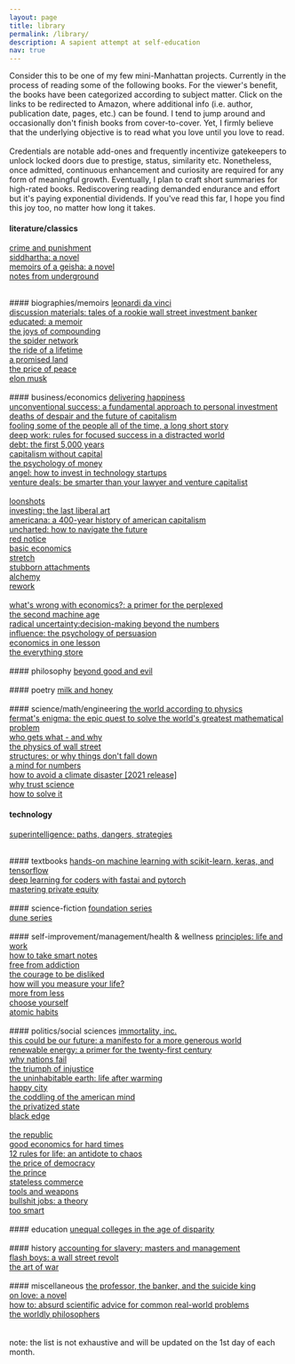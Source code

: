 ```yaml
---
layout: page
title: library
permalink: /library/
description: A sapient attempt at self-education
nav: true
---
```

Consider this to be one of my few mini-Manhattan projects. Currently in the process of reading some of the following books.
For the viewer's benefit, the books have been categorized according to subject matter.
Click on the links to be redirected to Amazon, where additional info (i.e. author, publication date, pages, etc.) can be found.
I tend to jump around and occasionally don't finish books from cover-to-cover.
Yet, I firmly believe that the underlying objective is to read what you love until you love to read.
<br> <br>
Credentials are notable add-ones and frequently incentivize gatekeepers to unlock locked doors due to prestige, status, similarity etc.
Nonetheless, once admitted, continuous enhancement and curiosity are required for any form of meaningful growth. Eventually, I plan to craft short summaries for high-rated books.
Rediscovering reading demanded endurance and effort but it's paying exponential dividends.
If you've read this far, I hope you find this joy too, no matter how long it takes.

#### literature/classics
<a href="https://amzn.to/33se0dg">crime and punishment</a> <br>
<a href="https://amzn.to/33s1ECc">siddhartha: a novel</a> <br>
<a href="https://amzn.to/39lFm8W">memoirs of a geisha: a novel</a> <br>
<a href="https://amzn.to/39s4R8I">notes from underground</a> <br>

<br>
#### biographies/memoirs
<a href="https://amzn.to/36lm4hO">leonardi da vinci</a> <br>
<a href="https://amzn.to/37jpTUb">discussion materials: tales of a rookie wall street investment banker</a> <br>
<a href="https://amzn.to/2KJoDly">educated: a memoir</a> <br>
<a href="https://amzn.to/3qf6IU0">the joys of compounding</a> <br>
<a href="https://amzn.to/37e8ts4">the spider network</a> <br>
<a href="https://amzn.to/37mULmP">the ride of a lifetime</a> <br>
<a href="https://amzn.to/3loUUuS">a promised land</a> <br>
<a href="https://amzn.to/37hiGUF">the price of peace</a> <br>
<a href="https://amzn.to/3mrgsZm">elon musk</a> <br>

<br>
#### business/economics
<a href="https://amzn.to/33nPA4T">delivering happiness</a> <br>
<a href="https://amzn.to/2VmQPg1">unconventional success: a fundamental approach to personal investment</a> <br>
<a href="https://amzn.to/36jNEw9">deaths of despair and the future of capitalism</a> <br>
<a href="https://amzn.to/39pP61P">fooling some of the people all of the time, a long short story</a> <br>
<a href="https://amzn.to/3qbFhL0">deep work: rules for focused success in a distracted world</a> <br>
<a href="https://amzn.to/3o4Bf5a">debt: the first 5,000 years </a> <br>
<a href="https://amzn.to/39njKZP">capitalism without capital</a> <br>
<a href="https://amzn.to/3fMfOmo">the psychology of money</a> <br>
<a href="https://amzn.to/3ljOMnC">angel: how to invest in technology startups</a> <br>
<a href="https://amzn.to/2KLK7OF">venture deals: be smarter than your lawyer and venture capitalist</a> <br> <br>
<a href="https://amzn.to/33p7Evd">loonshots</a> <br>
<a href="https://amzn.to/3mkaIk1">investing: the last liberal art</a> <br>
<a href="https://amzn.to/2Vd5QRP">americana: a 400-year history of american capitalism</a> <br>
<a href="https://amzn.to/33qlIog">uncharted: how to navigate the future</a> <br>
<a href="https://amzn.to/2VdSAwf">red notice</a> <br>
<a href="https://amzn.to/36jWjyF">basic economics</a> <br>
<a href="https://amzn.to/37gSzNH">stretch</a> <br>
<a href="https://amzn.to/3lkPgKb">stubborn attachments</a> <br>
<a href="https://amzn.to/36i98cE">alchemy</a> <br>
<a href="https://amzn.to/37m9q1l">rework</a> <br> <br>
<a href="https://amzn.to/3q62f66">what's wrong with economics?: a primer for the perplexed</a> <br>
<a href="https://amzn.to/36ln8Cx">the second machine age</a> <br>
<a href="https://amzn.to/36hLBIY">radical uncertainty:decision-making beyond the numbers</a> <br>
<a href="https://amzn.to/36mjAA5">influence: the psychology of persuasion</a> <br>
<a href="https://amzn.to/2JoIENG">economics in one lesson</a> <br>
<a href="https://amzn.to/2JnxJ7b">the everything store</a> <br>

<br>
#### philosophy
<a href="https://amzn.to/3mnvuix">beyond good and evil</a> <br>

<br>
#### poetry
<a href="https://amzn.to/3fPTY1j">milk and honey</a> <br>

<br>
#### science/math/engineering
<a href="https://amzn.to/2HSQaQA">the world according to physics</a> <br>
<a href="https://amzn.to/37iDQBV">fermat's enigma: the epic quest to solve the world's greatest mathematical problem</a> <br>
<a href="https://amzn.to/2JotZlB">who gets what - and why</a> <br>
<a href="https://amzn.to/2VdQ7BZ">the physics of wall street</a> <br>
<a href="https://amzn.to/33q0APi">structures: or why things don't fall down</a> <br>
<a href="https://amzn.to/2JmcwKC">a mind for numbers</a> <br>
<a href="https://amzn.to/3qbzEfN">how to avoid a climate disaster [2021 release]</a> <br>
<a href="https://amzn.to/2Vn3Bet">why trust science</a> <br>
<a href="https://amzn.to/2Via3Uk">how to solve it</a> <br>

#### technology
<a href="https://amzn.to/39qcbBy">superintelligence: paths, dangers, strategies</a> <br>

<br>
#### textbooks
<a href="https://amzn.to/3mk13Kh">hands-on machine learning with scikit-learn,
keras, and tensorflow</a> <br>
<a href="https://amzn.to/2HOApdi">deep learning for coders with fastai and pytorch</a> <br>
<a href="https://amzn.to/3o5EZDx">mastering private equity</a> <br>

<br>
#### science-fiction
<a href="https://amzn.to/37l9XAU">foundation series</a> <br>
<a href="https://amzn.to/2JnDzW6">dune series</a> <br>

<br>
#### self-improvement/management/health & wellness
<a href="https://amzn.to/2Vg9IkR">principles: life and work</a> <br>
<a href="https://amzn.to/3o7vp38">how to take smart notes</a> <br>
<a href="https://amzn.to/3lo6KW2">free from addiction</a> <br>
<a href="https://amzn.to/36lYWjA">the courage to be disliked</a> <br>
<a href="https://amzn.to/2VfagaT">how will you measure your life?</a> <br>
<a href="https://amzn.to/3mlxIPy">more from less</a> <br>
<a href="https://amzn.to/3oklZS3">choose yourself</a> <br>
<a href="https://amzn.to/2KRkSL3">atomic habits</a> <br>

<br>
#### politics/social sciences
<a href="https://amzn.to/2VcQiNU">immortality, inc.</a> <br>
<a href="https://amzn.to/2Vf8DKj">this could be our future: a manifesto for a more generous world</a> <br>
<a href="https://amzn.to/37iJbZU">renewable energy: a primer for the twenty-first century</a> <br>
<a href="https://amzn.to/39ueS54">why nations fail</a> <br>
<a href="https://amzn.to/3mm5154">the triumph of injustice</a> <br>
<a href="https://amzn.to/36k5HlW">the uninhabitable earth: life after warming</a> <br>
<a href="https://amzn.to/3q5YpKe">happy city</a> <br>
<a href="https://amzn.to/3leO7Uw">the coddling of the american mind</a> <br>
<a href="https://amzn.to/3o2uukc">the privatized state</a> <br>
<a href="https://amzn.to/33qlqOc">black edge</a> <br> <br>
<a href="https://amzn.to/2Vge9Mx">the republic</a> <br>
<a href="https://amzn.to/3mmM3uS">good economics for hard times</a> <br>
<a href="https://amzn.to/2VfL8R5">12 rules for life: an antidote to chaos</a> <br>
<a href="https://amzn.to/3lgfNs1">the price of democracy</a> <br>
<a href="https://amzn.to/2Vdna98">the prince</a> <br>
<a href="https://amzn.to/3fVzZyA">stateless commerce</a> <br>
<a href="https://amzn.to/3mlbkpf">tools and weapons</a> <br>
<a href="https://amzn.to/2HQ7aXz">bullshit jobs: a theory</a> <br>
<a href="https://amzn.to/36keODd">too smart</a> <br>

<br>
#### education
<a href="https://amzn.to/2KV28KN">unequal colleges in the age of disparity</a> <br>

<br>
#### history
<a href="https://amzn.to/3mkFnh1">accounting for slavery: masters and management</a> <br>
<a href="https://amzn.to/37hic0N">flash boys: a wall street revolt</a> <br>
<a href="https://amzn.to/37iMXCD">the art of war</a> <br>

<br>
#### miscellaneous
<a href="https://amzn.to/3qcjdQj">the professor, the banker, and the suicide king</a> <br>
<a href="https://amzn.to/2Js10x8">on love: a novel</a> <br>
<a href="https://amzn.to/3qg22O2">how to: absurd scientific advice for common real-world problems</a> <br>
<a href="https://amzn.to/2Jl50zD">the worldly philosophers</a> <br>

<br>
<br>
note: the list is not exhaustive and will be updated on the 1st day of each month.
